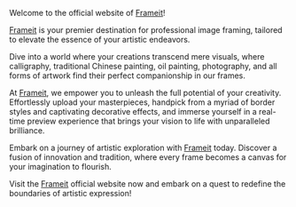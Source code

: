 Welcome to the official website of [Frameit](https://frameit.site)!

[Frameit](https://frameit.site) is your premier destination for professional image framing, tailored to elevate the essence of your artistic endeavors.

Dive into a world where your creations transcend mere visuals, where calligraphy, traditional Chinese painting, oil painting, photography, and all forms of artwork find their perfect companionship in our frames.

At [Frameit](https://frameit.site), we empower you to unleash the full potential of your creativity. Effortlessly upload your masterpieces, handpick from a myriad of border styles and captivating decorative effects, and immerse yourself in a real-time preview experience that brings your vision to life with unparalleled brilliance.

Embark on a journey of artistic exploration with [Frameit](https://frameit.site) today. Discover a fusion of innovation and tradition, where every frame becomes a canvas for your imagination to flourish.

Visit the [Frameit](https://frameit.site) official website now and embark on a quest to redefine the boundaries of artistic expression!
